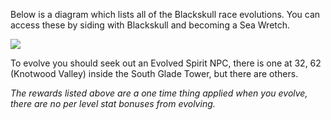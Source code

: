 Below is a diagram which lists all of the Blackskull race evolutions. You can access these by siding with Blackskull and becoming a Sea Wretch.

![](https://lohcdn.com/images/blackskull.png)

To evolve you should seek out an Evolved Spirit NPC, there is one at 32, 62 (Knotwood Valley) inside the South Glade Tower, but there are others.

_The rewards listed above are a one time thing applied when you evolve, there are no per level stat bonuses from evolving._